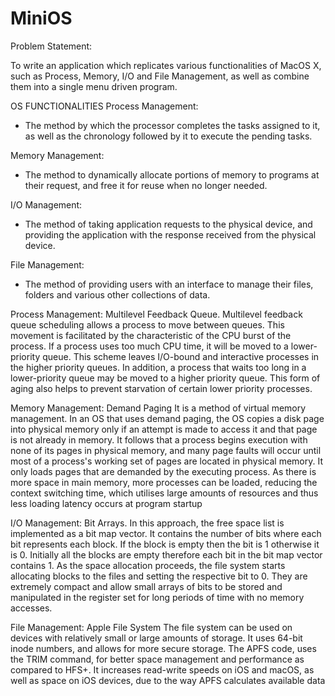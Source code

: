 # MiniOS

Problem Statement: 

To write an application which replicates various functionalities of MacOS X, such as Process, Memory, I/O and File Management, as well as combine them into a single menu driven program. 


OS FUNCTIONALITIES
Process Management: 

* The method by which the processor completes the tasks assigned to it, as well as the chronology followed by it to execute the pending tasks. 

Memory Management:

* The method to dynamically allocate portions of memory to programs at their request, and free it for reuse when no longer needed. 

I/O Management: 

* The method of taking application requests to the physical device, and providing the application with the response received from the physical device. 

File Management:

* The method of providing users with an interface to manage their files, folders and various other collections of data.


Process Management: Multilevel Feedback Queue. Multilevel feedback queue scheduling allows a process to move between queues. This movement is facilitated by the characteristic of the CPU burst of the process. If a process uses too much CPU time, it will be moved to a lower-priority queue. This scheme leaves I/O-bound and interactive processes in the higher priority queues. In addition, a process that waits too long in a lower-priority queue may be moved to a higher priority queue. This form of aging also helps to prevent starvation of certain lower priority processes. 

Memory Management: Demand Paging It is a method of virtual memory management. In an OS that uses demand paging, the OS copies a disk page into physical memory only if an attempt is made to access it and that page is not already in memory. It follows that a process begins execution with none of its pages in physical memory, and many page faults will occur until most of a process's working set of pages are located in physical memory. It only loads pages that are demanded by the executing process. As there is more space in main memory, more processes can be loaded, reducing the context switching time, which utilises large amounts of resources and thus less loading latency occurs at program startup 

I/O Management: Bit Arrays. In this approach, the free space list is implemented as a bit map vector. It contains the number of bits where each bit represents each block. If the block is empty then the bit is 1 otherwise it is 0. Initially all the blocks are empty therefore each bit in the bit map vector contains 1. As the space allocation proceeds, the file system starts allocating blocks to the files and setting the respective bit to 0. They are extremely compact and allow small arrays of bits to be stored and manipulated in the register set for long periods of time with no memory accesses. 

File Management: Apple File System The file system can be used on devices with relatively small or large amounts of storage. It uses 64-bit inode numbers, and allows for more secure storage. The APFS code, uses the TRIM command, for better space management and performance as compared to HFS+. It increases read-write speeds on iOS and macOS, as well as space on iOS devices, due to the way APFS calculates available data
